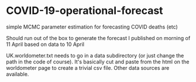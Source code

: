 # COVID-19-operational-forecast
simple MCMC parameter estimation for forecasting COVID deaths (etc)

Should run out of the box to generate the forecast I published on morning of 11 April based on data to 10 April

UK.worldometer.txt needs to go in a data subdirectory (or just change the path in the code of course). It's basically cut and paste from the html on the worldometer page to create a trivial csv file. Other data sources are available.
